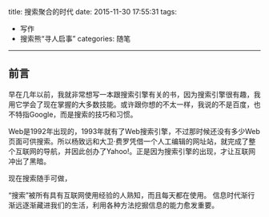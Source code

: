 title: 搜索聚合的时代
date: 2015-11-30 17:55:31
tags: 
- 写作
- 搜索熊“寻人启事”
categories: 随笔
---
## 前言

早在几年以前，我就非常想写一本跟搜索引擎有关的书，因为搜索引擎很有趣，我用它学会了现在掌握的大多数技能。或许跟你想的不太一样，我说的不是百度，也不特指Google，而是搜索的技巧和习惯。

Web是1992年出现的，1993年就有了Web搜索引擎，不过那时候还没有多少Web页面可供搜索。所以杨致远和大卫·费罗凭借一个人工编辑的网址站，就完成了整个互联网的导航，并因此创办了Yahoo!。正是因为搜索引擎的出现，才让互联网冲出了黑暗。

现在搜索随手可做，

“搜索”被所有具有互联网使用经验的人熟知，而且每天都在使用。
信息时代渐行渐远逐渐藏进我们的生活，利用各种方法挖掘信息的能力愈发重要。


